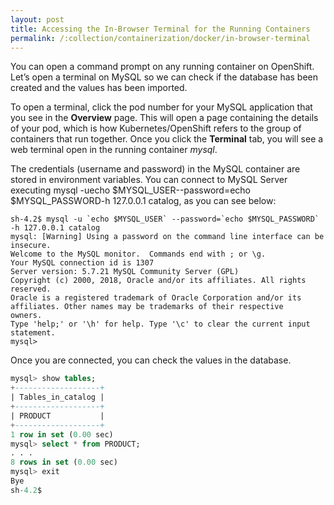 ```yaml
---
layout: post
title: Accessing the In-Browser Terminal for the Running Containers
permalink: /:collection/containerization/docker/in-browser-terminal
---
```


You can open a command prompt on any running container on OpenShift. Let’s open a terminal on MySQL so we can check if the database has been created and the values has been imported.

To open a terminal, click the pod number for your MySQL application that you see in the **Overview** page. This will open a page containing the details of your pod, which is how Kubernetes/OpenShift refers to the group of containers that run together. Once you click the **Terminal** tab, you will see a web terminal open in the running container *mysql*.

The credentials (username and password) in the MySQL container are stored in environment variables. You can connect to MySQL Server executing mysql -uecho $MYSQL_USER--password=echo $MYSQL_PASSWORD-h 127.0.0.1 catalog, as you can see below:
```
sh-4.2$ mysql -u `echo $MYSQL_USER` --password=`echo $MYSQL_PASSWORD` -h 127.0.0.1 catalog
mysql: [Warning] Using a password on the command line interface can be insecure.
Welcome to the MySQL monitor.  Commands end with ; or \g.
Your MySQL connection id is 1307
Server version: 5.7.21 MySQL Community Server (GPL)
Copyright (c) 2000, 2018, Oracle and/or its affiliates. All rights reserved.
Oracle is a registered trademark of Oracle Corporation and/or its
affiliates. Other names may be trademarks of their respective
owners.
Type 'help;' or '\h' for help. Type '\c' to clear the current input statement.
mysql>
```

Once you are connected, you can check the values in the database.
```sql
mysql> show tables;
+-------------------+
| Tables_in_catalog |
+-------------------+
| PRODUCT           |
+-------------------+
1 row in set (0.00 sec)
mysql> select * from PRODUCT;
. . .
8 rows in set (0.00 sec)
mysql> exit
Bye
sh-4.2$
```

